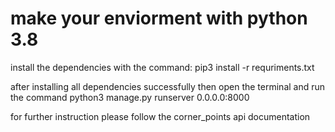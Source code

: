 # make your enviorment with python 3.8

install the dependencies with the command: pip3 install -r requriments.txt

after installing all dependencies successfully then open the terminal and run the command python3 manage.py runserver 0.0.0.0:8000

for further instruction  please follow the corner_points api documentation

